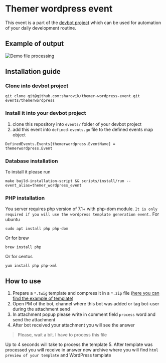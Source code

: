 # Themer wordpress event
This event is a part of the [devbot project](https://github.com/sharovik/devbot) which can be used for automation of your daily development routine.

## Example of output
![Demo file processing](documentation/images/demo-file-processing.gif)

## Installation guide

### Clone into devbot project
```
git clone git@github.com:sharovik/themer-wordpress-event.git events/themerwordpress
```

### Install it into your devbot project
1. clone this repository into `events/` folder of your devbot project
2. add this event into `defined-events.go` file to the defined events map object
``` 
DefinedEvents.Events[themerwordpress.EventName] = themerwordpress.Event
```

### Database installation
To install it please run 
``` 
make build-installation-script && scripts/install/run --event_alias=themer_wordpress_event
```

### PHP installation
You server requires php version of 7.1+ with php-dom module. `It is only required if you will use the wordpress template generation event.`
For ubuntu
```
sudo apt install php php-dom
```
Or for brew
```
brew install php
```
Or for centos
```
yum install php php-xml
```

## How to use
1. Prepare a `*.twig` template and compress it in a `*.zip` file ([here you can find the example of template](https://github.com/sharovik/themer)) 
2. Open PM of the bot, channel where this bot was added or tag bot-user during the attachment send
3. In attachment popup please write in comment field `process` word and send the attachment
4. After bot received your attachment you will see the answer
 >Please, wait a bit. I have to process this file
 
 Up to 4 seconds will take to process the template
5. After template was processed you will receive in answer new archive where you will find `html preview of your template` and WordPress template
